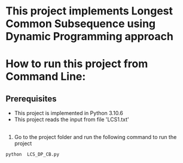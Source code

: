 # This project implements Longest Common Subsequence using Dynamic Programming approach

# How to run this project from Command Line:

## Prerequisites
* This project is implemented in Python 3.10.6
* This project reads the input from file 'LCS1.txt'

## 
1. Go to the project folder and run the following command to run the project
```
python  LCS_DP_CB.py
```
